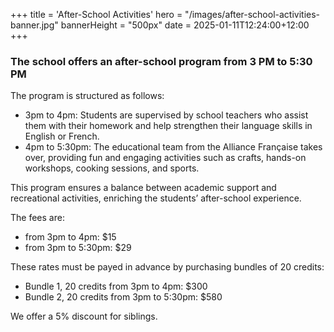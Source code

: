 +++
title = 'After-School Activities'
hero = "/images/after-school-activities-banner.jpg"
bannerHeight = "500px"
date = 2025-01-11T12:24:00+12:00
+++

### The school offers an after-school program from 3 PM to 5:30 PM

The program is structured as follows:

- 3pm to 4pm: Students are supervised by school teachers who assist them with their homework and help strengthen their language skills in English or French.
- 4pm to 5:30pm: The educational team from the Alliance Française takes over, providing fun and engaging activities such as crafts, hands-on workshops, cooking sessions, and sports.

This program ensures a balance between academic support and recreational activities, enriching the students’ after-school experience.

The fees are:

- from 3pm to 4pm: $15
- from 3pm to 5:30pm: $29

These rates must be payed in advance by purchasing bundles of 20 credits:

- Bundle 1, 20 credits from 3pm to 4pm: $300
- Bundle 2, 20 credits from 3pm to 5:30pm: $580

We offer a 5% discount for siblings.
